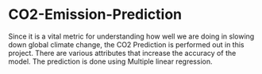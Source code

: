 # CO2-Emission-Prediction

Since it is a vital metric for understanding how well we are doing in slowing down
global climate change, the CO2 Prediction is performed out in this project. There are
various attributes that increase the accuracy of the model. The prediction is done using
Multiple linear regression.
